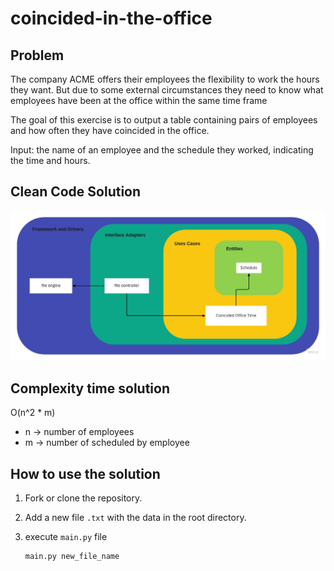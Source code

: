 # coincided-in-the-office

## Problem

The company ACME offers their employees the flexibility to work the hours they want. But due to some external circumstances they need to know what employees have been at the office within the same time frame

The goal of this exercise is to output a table containing pairs of employees and how often they have coincided in the office.

Input: the name of an employee and the schedule they worked, indicating the time and hours.

## Clean Code Solution

![software architecture solution](./assets/Empathy%20Map%20-%20Frame.jpg)

## Complexity time solution

O(n^2 * m)

- n -> number of employees
- m -> number of scheduled by employee

## How to use the solution

1. Fork or clone the repository.
2. Add a new file `.txt` with the data in the root directory.
3. execute `main.py` file

    ``` shell
    main.py new_file_name
    ```

